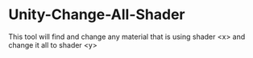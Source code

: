 # Unity-Change-All-Shader
This tool will find and change any material that is using shader &lt;x> and change it all to shader &lt;y>
